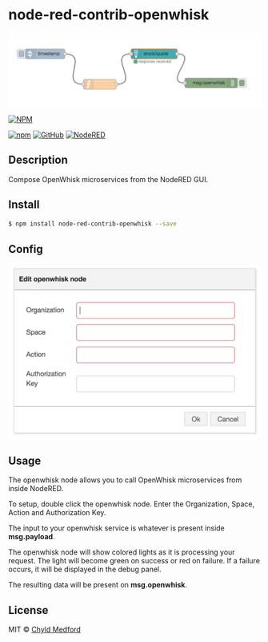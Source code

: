 # node-red-contrib-openwhisk

![NodeRed Flow](https://raw.githubusercontent.com/chyld/node-red-contrib-openwhisk/master/images/nodered.png)

[![NPM](https://nodei.co/npm/node-red-contrib-openwhisk.png?downloads=true&downloadRank=true&stars=true)](https://nodei.co/npm/node-red-contrib-openwhisk/)

[![npm](https://badge.fury.io/js/node-red-contrib-openwhisk.svg)](https://www.npmjs.com/package/node-red-contrib-openwhisk)
[![GitHub](https://img.shields.io/badge/github-code-blue.svg)](https://github.com/chyld/node-red-contrib-openwhisk)
[![NodeRED](https://img.shields.io/badge/nodered-usage-red.svg)](http://flows.nodered.org/node/node-red-contrib-openwhisk)


## Description
Compose OpenWhisk microservices from the NodeRED GUI.


## Install
```sh
$ npm install node-red-contrib-openwhisk --save
```

## Config
![NodeRed Flow](https://raw.githubusercontent.com/chyld/node-red-contrib-openwhisk/master/images/config.png)


## Usage
The openwhisk node allows you to call OpenWhisk microservices from inside NodeRED.

To setup, double click the openwhisk node. Enter the Organization, Space, Action and Authorization Key.

The input to your openwhisk service is whatever is present inside **msg.payload**.

The openwhisk node will show colored lights as it is processing your request. The light will become green on success or red on failure. If a failure occurs, it will be displayed in the debug panel.

The resulting data will be present on **msg.openwhisk**.


## License
MIT © [Chyld Medford](https://github.com/chyld)
